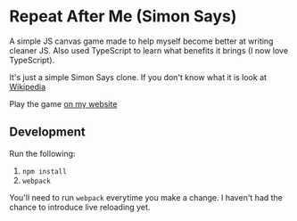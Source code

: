 # Repeat After Me (Simon Says)

A simple JS canvas game made to help myself become better at writing cleaner JS. Also used TypeScript to learn what benefits it brings (I now love TypeScript).

It's just a simple Simon Says clone. If you don't know what it is look at [Wikipedia](https://en.wikipedia.org/wiki/Simon_Says)

Play the game [on my website](https://www.harveydelaney.com/repeat-after-me)

## Development
Run the following:

1. `npm install`
2. `webpack`

You'll need to run `webpack` everytime you make a change. I haven't had the chance to introduce live reloading yet.
